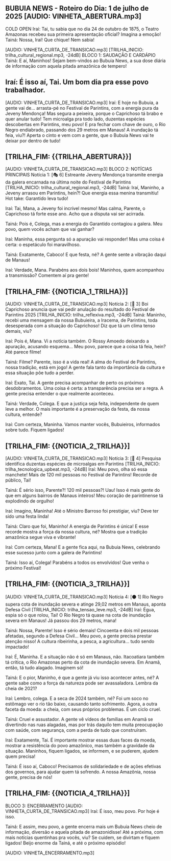 BUBUIA NEWS - Roteiro do Dia: 1 de julho de 2025
[AUDIO: VINHETA_ABERTURA.mp3]
---
COLD OPEN
Iraí: Tai, tu sabia que no dia 24 de outubro de 1875,  o Teatro Amazonas recebeu sua primeira apresentação oficial?  Imagina a emoção!
Tainá: Nossa, Iraí! Que chique!  Nem sabia!


[AUDIO: VINHETA_CURTA_DE_TRANSICAO.mp3]
[TRILHA_INICIO: trilha_cultural_regional.mp3, -24dB]
BLOCO 1: SAUDAÇÃO E CARDÁPIO
Tainá: E aí, Maninhos!  Sejam bem-vindos ao Bubuia News, a sua dose diária de informação com aquela pitada amazônica de tempero!


Iraí: É isso aí, Tai. Um bom dia pra esse povo trabalhador.
---
[AUDIO: VINHETA_CURTA_DE_TRANSICAO.mp3]
Iraí: E hoje no Bubuia, a gente vai de…  arrasta-pé no Festival de Parintins, com a energia pura da Jeveny Mendonça!  Mas segura a peixeira, porque o Caprichoso tá brabo e quer anular tudo!  Tem microalga pra todo lado, duzentas espécies descobertas em Parintins, meu povo! E pra fechar com chave de ouro, o Rio Negro endiabrado, passando dos 29 metros em Manaus!  A inundação tá feia, viu?!  Aperta o cinto e vem com a gente, que o Bubuia News vai te deixar por dentro de tudo!

[TRILHA_FIM: {{TRILHA_ABERTURA}}]
---
[AUDIO: VINHETA_CURTA_DE_TRANSICAO.mp3]
BLOCO 2: NOTÍCIAS PRINCIPAIS
Notícia 1: [🎭 6] Estreante Jeveny Mendonça transmite energia da galera encarnada na última noite do Festival de Parintins
[TRILHA_INICIO: trilha_cultural_regional.mp3, -24dB]
Tainá: Iraí, <break time="0.5s"/> Maninho,  a Jeveny arrasou em Parintins, hein?! Que <emphasis level="strong">energia</emphasis> essa menina transmitiu!  Hot take:  Garantido leva tudo!

Iraí: Tai, <break time="0.5s"/>  Mana,  a Jeveny foi incrível mesmo! Mas calma, <break time="0.5s"/> Parente,  o Caprichoso tá <emphasis level="strong">forte</emphasis> esse ano.  Acho que a disputa vai ser acirrada.

Tainá:  Pois é, Colega,  mas a energia do Garantido <emphasis level="strong">contagiou</emphasis> a galera.  Meu povo, <break time="0.5s"/> quem vocês acham que vai ganhar?

Iraí:  Maninha, <break time="0.5s"/>  essa pergunta  <emphasis level="strong">só a apuração</emphasis> vai responder! Mas uma coisa é certa: o espetáculo foi <emphasis level="strong">maravilhoso</emphasis>.

Tainá:  Exatamente, Caboco! <break time="0.5s"/>  E que festa, né?  A gente sente a vibração daqui de Manaus!

Iraí:  Verdade, Mana.  <break time="0.5s"/>  Parabéns aos dois bois!  Maninhos,  quem acompanhou a transmissão?  Comentem aí pra gente!

[TRILHA_FIM: {{NOTICIA_1_TRILHA}}]
---
[AUDIO: VINHETA_CURTA_DE_TRANSICAO.mp3]
Notícia 2: [🔴 3] Boi Caprichoso anuncia que vai pedir anulação do resultado do Festival de Parintins 2025
[TRILHA_INICIO: trilha_reflexiva.mp3, -24dB]
Tainá: Maninho, recebi uma mensagem da nossa Bubuieira, a Iracema, de Parintins, toda desesperada com a situação do Caprichoso! Diz que tá um clima tenso demais, viu?

Iraí:  Pois é, Mana.  Vi a notícia também. O Rossy Amoedo deixando a apuração, acusando esquema... Meu povo, parece que a coisa tá feia, hein?  <break time="0.5s"/>  Até parece filme!

Tainá:  <emphasis level="strong">Filme?</emphasis> Parente, isso é a vida real!  A alma do Festival de Parintins, nossa tradição, está em jogo!  A gente fala tanto da importância da cultura e <emphasis level="strong">essa</emphasis> situação põe tudo a perder.

Iraí:  Exato, Tai. A gente precisa acompanhar de perto os próximos desdobramentos. <break time="0.5s"/> Uma coisa é certa: a transparência precisa ser a regra. <break time="0.5s"/>  A gente precisa entender o que realmente aconteceu.

Tainá:  Verdade, Colega.  E que a justiça seja feita, independente de quem leve a melhor.  O mais importante é a preservação da festa, da nossa cultura, entende?

Iraí:  Com certeza, Maninha.  Vamos manter vocês, Bubuieiros, informados sobre tudo.  Fiquem ligados!

[TRILHA_FIM: {{NOTICIA_2_TRILHA}}]
---
[AUDIO: VINHETA_CURTA_DE_TRANSICAO.mp3]
Notícia 3: [🚀 4] Pesquisa identifica duzentas espécies de microalgas em Parintins
[TRILHA_INICIO: trilha_tecnologica_upbeat.mp3, -24dB]
Iraí: Meu povo, olha só essa manchete! <break time="0.5s"/> Mais de 120 mil pessoas no Festival de Parintins!  <break time="0.5s"/> Recorde de público, Tai!

Tainá: É sério isso, Parente?! <break time="0.5s"/>  120 mil pessoas?!  <emphasis level="strong">Uau</emphasis>!  Isso é mais gente do que em alguns bairros de Manaus inteiros!  Meu coração de parintinense tá explodindo de orgulho!

Iraí:  Imagino, Maninha! <break time="0.5s"/>  Até o Ministro Barroso foi prestigiar, viu?  <break time="0.5s"/>  Deve ter sido uma festa linda!

Tainá:  Claro que foi, Maninho! <break time="0.5s"/> A energia de Parintins é <emphasis level="strong">única</emphasis>!  E esse recorde mostra a força da nossa cultura, né? <break time="0.5s"/>  Mostra que a tradição amazônica segue viva e vibrante!

Iraí:  Com certeza, Mana!  <break time="0.5s"/>  E a gente fica aqui, na Bubuia News, <emphasis level="strong">celebrando</emphasis> esse sucesso junto com a galera de Parintins!

Tainá: Isso aí, Colega! Parabéns a todos os envolvidos!  <break time="0.5s"/>  Que venha o próximo Festival!

[TRILHA_FIM: {{NOTICIA_3_TRILHA}}]
---
[AUDIO: VINHETA_CURTA_DE_TRANSICAO.mp3]
Notícia 4: [⚫️ 1] Rio Negro supera cota de inundação severa e atinge 29,02 metros em Manaus, aponta Defesa Civil
[TRILHA_INICIO: trilha_tensao_leve.mp3, -24dB]
Iraí: Égua, espia só o que rolou, Tai! O Rio Negro tá quase na cota de inundação severa em Manaus! Já passou dos 29 metros, mana!

Tainá: Nossa, Parente!  <break time="0.5s"/>  Isso é sério demais! <emphasis level="strong">Cincoenta e dois mil pessoas afetadas</emphasis>, segundo a Defesa Civil... <break time="0.5s"/>  Meu povo, a gente precisa prestar atenção nisso!  A cultura ribeirinha, a pesca, a agricultura... tudo sendo impactado!

Iraí:  <prosody rate="slow">É, Maninha. E a situação não é só em Manaus, não.  Itacoatiara também tá crítica, o Rio Amazonas perto da cota de inundação severa.  Em Anamã, então, <emphasis level="strong">tá tudo alagado</emphasis>.  Imaginem só!</prosody>

Tainá:  E o pior, Maninho, é que a gente já viu isso acontecer antes, né? A gente sabe como a força da natureza pode ser avassaladora.  <break time="0.5s"/>  Lembra da cheia de 2021?

Iraí:  Lembro, colega.  E a seca de 2024 também, né?  <break time="0.5s"/> Foi um soco no estômago ver o rio tão baixo, causando tanto sofrimento. Agora, a outra faceta da moeda: a cheia, com seus próprios problemas.  <break time="0.5s"/> É um ciclo cruel.

Tainá:  Cruel e assustador.  <break time="0.5s"/> A gente vê vídeos de famílias em Anamã se divertindo nas ruas alagadas, mas por trás daquilo tem  <emphasis level="strong">muita preocupação</emphasis> com saúde, com segurança, com a perda de tudo que construíram.

Iraí:  Exatamente, Tai.  É importante mostrar essas duas faces da moeda, mostrar a resistência do povo amazônico, mas também <emphasis level="strong">a gravidade da situação</emphasis>.  Maninhos, fiquem ligados, se informem, e se puderem, ajudem quem precisa!


Tainá:  É isso aí, Caboco!  Precisamos de solidariedade e de ações efetivas dos governos, para ajudar quem tá sofrendo. <break time="0.5s"/>  A nossa Amazônia, nossa gente, precisa de nós!

[TRILHA_FIM: {{NOTICIA_4_TRILHA}}]
---
BLOCO 3: ENCERRAMENTO
[AUDIO: VINHETA_CURTA_DE_TRANSICAO.mp3]
Iraí: É isso, meu povo. Por hoje é isso.

Tainá: E assim, meu povo, a gente encerra mais um Bubuia News cheio de informação, diversão e aquela pitada de amazonidisse!  Até a próxima, com mais notícias quentinhas pra vocês, viu? Se cuidem, se divirtam e fiquem ligados! Beijo enorme da Tainá, e até o próximo episódio!


[AUDIO: VINHETA_ENCERRAMENTO.mp3]